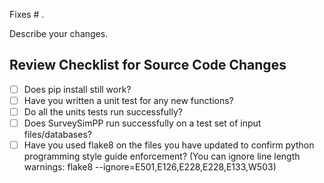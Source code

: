 Fixes # .

Describe your changes.

## Review Checklist for Source Code Changes

- [ ] Does pip install still work?
- [ ] Have you written a unit test for any new functions?
- [ ] Do all the units tests run successfully?
- [ ] Does SurveySimPP run successfully on a test set of input files/databases?
- [ ] Have you used flake8 on the files you have updated to confirm python programming style guide enforcement? (You can ignore line length warnings: flake8 --ignore=E501,E126,E228,E228,E133,W503)
